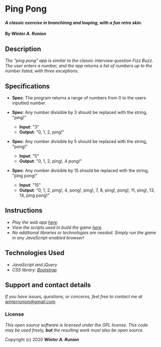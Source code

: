 # Ping Pong

#### _A classic exercise in branchinng and looping, with a fun retro skin._

#### By _**Winter A. Runion**_

## Description
_The "ping pong" app is similar to the classic interview question Fizz Buzz. The user enters a number, and the app returns a list of numbers up to the number listed, with three exceptions._

## Specifications

* **Spec**: The program returns a range of numbers from 0 to the users inputted number.

* **Spec**: Any number divisible by 3 should be replaced with the string, "ping!"
    * **Input**: "3"
    * **Output**: "0, 1, 2, ping!" 
* **Spec**: Any number divisible by 5 should be replaced with the string, "pong!"
    * **Input**: "5"
    * **Output**: "0, 1, 2, ping!, 4 pong!" 
* **Spec**: Any number divisible by 15 should be replaced with the string, "ping pong!"
    * **Input**: "15"
    * **Output**: "0, 1, 2, ping!, 4, pong!, ping!, 7, 8, ping!, pong!, 11, ping!, 13, 14, ping pong!" 


## Instructions

* _Play the web app [here](https://wrunion.github.io/ping-pong/)._
* _View the scripts used to build the game [here](https://github.com/wrunion/ping-pong/blob/master/js/scripts.js)._
* _No additional libraries or technologies are needed. Simply run the game in any JavaScript-enabled browser!_

## Technologies Used

* _JavaScript and jQuery_
* _CSS library: [Bootstrap](https://getbootstrap.com/)_

## Support and contact details

_If you have issues, questions, or concerns, feel free to contact me at winterrunion@gmail.com._

### License

_This open source software is licensed under the GPL license. This code may be used freely, **but** the resulting work must also be open source._

Copyright (c) 2020 **_Winter A. Runion_**